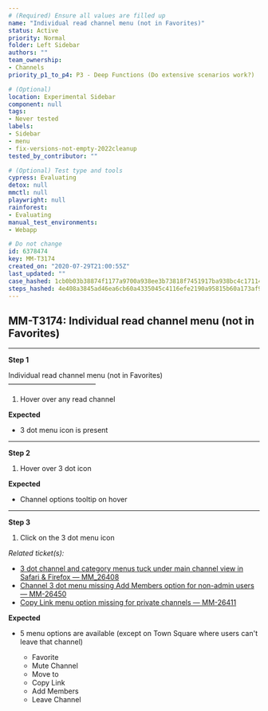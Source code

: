 ```yaml
---
# (Required) Ensure all values are filled up
name: "Individual read channel menu (not in Favorites)"
status: Active
priority: Normal
folder: Left Sidebar
authors: ""
team_ownership: 
- Channels
priority_p1_to_p4: P3 - Deep Functions (Do extensive scenarios work?)

# (Optional)
location: Experimental Sidebar
component: null
tags:
- Never tested
labels: 
- Sidebar
- menu
- fix-versions-not-empty-2022cleanup
tested_by_contributor: ""

# (Optional) Test type and tools
cypress: Evaluating
detox: null
mmctl: null
playwright: null
rainforest: 
- Evaluating
manual_test_environments:
- Webapp

# Do not change
id: 6378474
key: MM-T3174
created_on: "2020-07-29T21:00:55Z"
last_updated: ""
case_hashed: 1cb0b03b38874f1177a9700a938ee3b73818f7451917ba938bc4c17114fa9c3059ac7785c6fbcbc55a86f30c90d179a5
steps_hashed: 4e408a3845ad46ea6cb60a4335045c4116efe2190a95815b60a173af907c3f0b1140fe27918fb8785415bfbde7088f25
---
```


<!-- (Auto-generated) Based on frontmatter's "key" and "name" -->

## MM-T3174: Individual read channel menu (not in Favorites)

---

**Step 1**

Individual read channel menu (not in Favorites)\
–––––––––––––––––––––––––

1. Hover over any read channel

**Expected**

- 3 dot menu icon is present

---

**Step 2**

1. Hover over 3 dot icon

**Expected**

- Channel options tooltip on hover

---

**Step 3**

1. Click on the 3 dot menu icon

_Related ticket(s):_

- [3 dot channel and category menus tuck under main channel view in Safari & Firefox — MM\_26408](https://mattermost.atlassian.net/browse/MM-26408)
- [Channel 3 dot menu missing Add Members option for non-admin users — MM-26450](https://mattermost.atlassian.net/browse/MM-26450)
- [Copy Link menu option missing for private channels — MM-26411](https://mattermost.atlassian.net/browse/MM-26411)

**Expected**

- 5 menu options are available (except on Town Square where users can't leave that channel)

  - Favorite
  - Mute Channel
  - Move to
  - Copy Link
  - Add Members
  - Leave Channel
